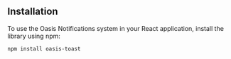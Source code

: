 ## Installation

To use the Oasis Notifications system in your React application, install the library using npm:

```bash
npm install oasis-toast
```

